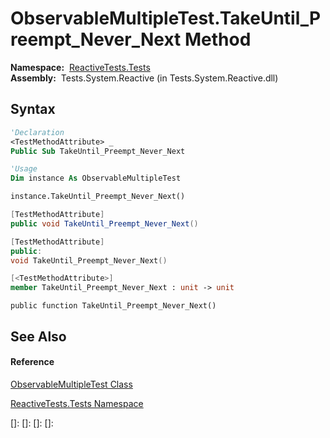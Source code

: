 # ObservableMultipleTest.TakeUntil\_Preempt\_Never\_Next Method

**Namespace:**  [ReactiveTests.Tests](ReactiveTests.Tests\ReactiveTests.Tests.md)  
**Assembly:**  Tests.System.Reactive (in Tests.System.Reactive.dll)

## Syntax

```vb
'Declaration
<TestMethodAttribute> _
Public Sub TakeUntil_Preempt_Never_Next
```

```vb
'Usage
Dim instance As ObservableMultipleTest

instance.TakeUntil_Preempt_Never_Next()
```

```csharp
[TestMethodAttribute]
public void TakeUntil_Preempt_Never_Next()
```

```c++
[TestMethodAttribute]
public:
void TakeUntil_Preempt_Never_Next()
```

```fsharp
[<TestMethodAttribute>]
member TakeUntil_Preempt_Never_Next : unit -> unit 
```

```jscript
public function TakeUntil_Preempt_Never_Next()
```

## See Also

#### Reference

[ObservableMultipleTest Class](ObservableMultipleTest\ObservableMultipleTest.md)

[ReactiveTests.Tests Namespace](ReactiveTests.Tests\ReactiveTests.Tests.md)

[]: 
[]: 
[]: 
[]: 
